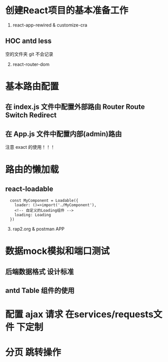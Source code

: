 # 创建React项目的基本准备工作
1. react-app-rewired & customize-cra
  ## HOC antd less
  空的文件夹 git 不会记录

2. react-router-dom 
  # 基本路由配置  
  ## 在 index.js 文件中配置外部路由 Router Route Switch Redirect
  ## 在 App.js 文件中配置内部(admin)路由 
  注意 exact 的使用！！！
  # 路由的懒加载
  ## react-loadable
      const MyComponent = Loadable({
        loader: ()=>import('./MyComponent'),
        <!-- 自定义的Loading组件 -->
        loading: Loading
      })
3. rap2.org & postman APP 
  # 数据mock模拟和端口测试
  ## 后端数据格式 设计标准
  ## antd Table 组件的使用
  # 配置 ajax 请求 在services/requests文件 下定制
  # 分页 跳转操作